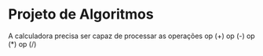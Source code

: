 # Projeto de Algoritmos


A calculadora precisa ser capaz de processar as operações 
op (+)
op (-)
op (*)
op (/)
